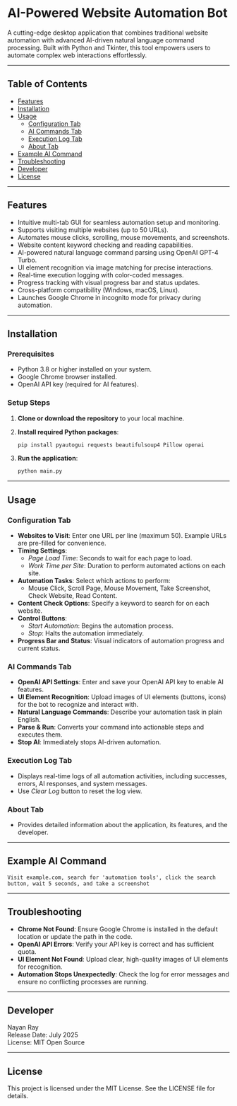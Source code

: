 # AI-Powered Website Automation Bot

A cutting-edge desktop application that combines traditional website automation with advanced AI-driven natural language command processing. Built with Python and Tkinter, this tool empowers users to automate complex web interactions effortlessly.

---

## Table of Contents

- [Features](#features)
- [Installation](#installation)
- [Usage](#usage)
  - [Configuration Tab](#configuration-tab)
  - [AI Commands Tab](#ai-commands-tab)
  - [Execution Log Tab](#execution-log-tab)
  - [About Tab](#about-tab)
- [Example AI Command](#example-ai-command)
- [Troubleshooting](#troubleshooting)
- [Developer](#developer)
- [License](#license)

---

## Features

- Intuitive multi-tab GUI for seamless automation setup and monitoring.
- Supports visiting multiple websites (up to 50 URLs).
- Automates mouse clicks, scrolling, mouse movements, and screenshots.
- Website content keyword checking and reading capabilities.
- AI-powered natural language command parsing using OpenAI GPT-4 Turbo.
- UI element recognition via image matching for precise interactions.
- Real-time execution logging with color-coded messages.
- Progress tracking with visual progress bar and status updates.
- Cross-platform compatibility (Windows, macOS, Linux).
- Launches Google Chrome in incognito mode for privacy during automation.

---

## Installation

### Prerequisites

- Python 3.8 or higher installed on your system.
- Google Chrome browser installed.
- OpenAI API key (required for AI features).

### Setup Steps

1. **Clone or download the repository** to your local machine.

2. **Install required Python packages**:

   ```bash
   pip install pyautogui requests beautifulsoup4 Pillow openai
   ```

3. **Run the application**:

   ```bash
   python main.py
   ```

---

## Usage

### Configuration Tab

- **Websites to Visit**: Enter one URL per line (maximum 50). Example URLs are pre-filled for convenience.
- **Timing Settings**:
  - *Page Load Time*: Seconds to wait for each page to load.
  - *Work Time per Site*: Duration to perform automated actions on each site.
- **Automation Tasks**: Select which actions to perform:
  - Mouse Click, Scroll Page, Mouse Movement, Take Screenshot, Check Website, Read Content.
- **Content Check Options**: Specify a keyword to search for on each website.
- **Control Buttons**:
  - *Start Automation*: Begins the automation process.
  - *Stop*: Halts the automation immediately.
- **Progress Bar and Status**: Visual indicators of automation progress and current status.

### AI Commands Tab

- **OpenAI API Settings**: Enter and save your OpenAI API key to enable AI features.
- **UI Element Recognition**: Upload images of UI elements (buttons, icons) for the bot to recognize and interact with.
- **Natural Language Commands**: Describe your automation task in plain English.
- **Parse & Run**: Converts your command into actionable steps and executes them.
- **Stop AI**: Immediately stops AI-driven automation.

### Execution Log Tab

- Displays real-time logs of all automation activities, including successes, errors, AI responses, and system messages.
- Use *Clear Log* button to reset the log view.

### About Tab

- Provides detailed information about the application, its features, and the developer.

---

## Example AI Command

```
Visit example.com, search for 'automation tools', click the search button, wait 5 seconds, and take a screenshot
```

---

## Troubleshooting

- **Chrome Not Found**: Ensure Google Chrome is installed in the default location or update the path in the code.
- **OpenAI API Errors**: Verify your API key is correct and has sufficient quota.
- **UI Element Not Found**: Upload clear, high-quality images of UI elements for recognition.
- **Automation Stops Unexpectedly**: Check the log for error messages and ensure no conflicting processes are running.

---

## Developer

Nayan Ray  
Release Date: July 2025  
License: MIT Open Source

---

## License

This project is licensed under the MIT License. See the LICENSE file for details.
